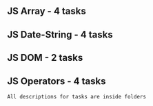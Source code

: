 ## JS Array - 4 tasks
## JS Date-String - 4 tasks
## JS DOM - 2 tasks
## JS Operators - 4 tasks
`All descriptions for tasks are inside folders`